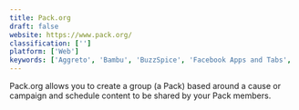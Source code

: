 ```yaml
---
title: Pack.org
draft: false 
website: https://www.pack.org/
classification: ['']
platform: ['Web']
keywords: ['Aggreto', 'Bambu', 'BuzzSpice', 'Facebook Apps and Tabs', 'Facebook Creator Studio', 'Facebook for Business', 'Fomo', 'Glow Machine', 'HeadTalker', 'Nouncy', 'PostPlanner', 'Promo Self Serve', 'SocialBrands', 'SocialPilot', 'SocialXpand', 'The Milestone Referral for Messenger', 'Thunderclap', 'YouVisit', 'mention', 'paper.li']
---
```

Pack.org allows you to create a group (a Pack) based around a cause or campaign and schedule content to be shared by your Pack members.